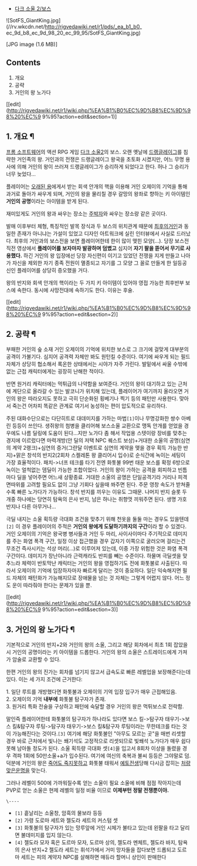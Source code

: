   * [다크 소울 2/보스](%EB%8B%A4%ED%81%AC%20%EC%86%8C%EC%9A%B8%202/%EB%B3%B4%EC%8A%A4.md)  

![SotFS_GiantKing.jpg](//rv.wkcdn.net/http://rigvedawiki.net/r1/pds/_ea_b1_b0_
ec_9d_b8_ec_9d_98_20_ec_99_95/SotFS_GiantKing.jpg)

[JPG image (1.6 MB)]

## Contents

    

1. 개요 
2. 공략 
3. 거인의 왕 노가다 

[[edit](http://rigvedawiki.net/r1/wiki.php/%EA%B1%B0%EC%9D%B8%EC%9D%98%20%EC%9
9%95?action=edit&section=1)]

## 1. 개요 ¶

[프롬 소프트웨어](%ED%94%84%EB%A1%AC%20%EC%86%8C%ED%94%84%ED%8A%B8%EC%9B%A8%EC%96%B4.md)의 액션 RPG 게임 [다크 소울2](%EB%8B%A4%ED%81%AC%20%EC%86%8C%EC%9A%B8%202.md)의 보스. 오랜 옛날에
[드랭글레이그](%EB%93%9C%EB%9E%AD%EA%B8%80%EB%A0%88%EC%9D%B4%EA%B7%B8.md)를 침략한
거인족의 왕. 거인과의 전쟁은 드랭글레이그 왕국을 초토화 시켰지만, 어느 무명 용사에 의해 거인의 왕이 쓰러져 드랭글레이그가 승리하게
되었다고 한다. 허나 그 승리가 너무 늦었다...

  

플레이어는 [오래된 용](%EC%98%A4%EB%9E%98%EB%90%9C%20%EC%9A%A9.md)에게서 받는 회색 안개의 핵을
이용해 거인 오제이의 기억을 통해 과거로 돌아가 싸우게 되며, 거인의 왕을 물리칠 경우 갈망의 왕좌로 향하는 키 아이템인 **거인의
공명**이라는 아이템을 받게 된다.

  

재미있게도 거인의 왕과 싸우는 장소는 [주박자](%EC%A3%BC%EB%B0%95%EC%9E%90.md)와 싸우는 장소랑 같은 곳이다.

  

발매 이후부터 체형, 특징적인 발목 장식과 두 보스의 위치관계 때문에 [최후의거인](%EC%B5%9C%ED%9B%84%EC%9D%98%20%EA%B1%B0%EC%9D%B8.md)과 동일한 존재가 아니냐는 가설이
있었고 디자인 아트워크에 실린 인터뷰에서 사실로 드러났다. 최후의 거인과의 보스전을 보면 플레이어한테 한이 많이 맺힌 모양(...). 당장
보스전 직전 영상에서 **플레이어를 보자마자 발광하며 덤볐고** 심지어 **자기 팔을 뜯어서 무기로 사용했다.** 하긴 거인의 왕 입장에선
당장 자신편이 이기고 있었던 전쟁을 지게 만들고 나아가 자신을 제외한 자기 종족 전원이 멸종되고 자기를 그 모양 그 꼴로 만들게 한
일등공신인 플레이어를 상당히 증오했을 거다.

  

왕의 반지와 회색 안개의 핵이라는 두 가지 키 아이템이 있어야 영접 가능한 최후반부 보스에 속한다. 동시에 사망전대에 속하기도 한다. 이유는
후술.

  

[[edit](http://rigvedawiki.net/r1/wiki.php/%EA%B1%B0%EC%9D%B8%EC%9D%98%20%EC%9
9%95?action=edit&section=2)]

## 2. 공략 ¶

부패한 거인의 숲 소재 거인 오제이의 기억에 위치한 보스로 그 크기에 걸맞게 대부분의 공격이 가불기다. 심지어 공격력 자체만 봐도 원턴킬
수준이다. 여기에 싸우게 되는 필드 자체가 상당히 협소해서 록온한 상태에서는 시야가 자주 가린다. 발밑에서 싸울 수밖에 없는 근접
캐릭터에게는 굉장히 난해한 적이다.

  

반면 원거리 캐릭터에는 먹튀급의 나약함을 보여준다. 거인의 왕이 대기하고 있는 근처에 계단으로 올라갈 수 있는 발코니가 위치해 있는데,
플레이어가 여기까지 올라오면 거인의 왕은 따라오지도 못하고 극히 단순화된 횡베기나 찍기 등의 패턴만 사용한다. 맞아서 죽는건 어차피 똑같은
관계로 여기서 농성하는 편이 압도적으로 유리하다.

  

주된 대화수단으로는 다단히트로 대데미지를 가하는 마법`[1]`이나 무명강화한 쌍수 아베린 등등이 쓰인다. 생쥐왕의 첨병을 클리어해 보스소울
교환으로 맹독 안개를 얻었을 경우에도 나름 딜링에 도움이 된다...지만 노가다 좀 해서 작업용 스텟이랑 장비를 맞추는 경지에 이르렀다면
마력개방(안 딜의 저택 NPC 퀘스트 보상)+거대한 소울의 공명(심연의 계약 2랭크)+심연의 증거(그란달 이벤트로 심연의 계약을 맺을 경우
획득 가능한 반지)+맑은 창석의 반지2(2회차 스켈레톤 왕 클리어시 입수)로 순식간에 녹이는 세팅이 가장 효율적이다. 패치->너프 테크를
타기 전엔 화톳불 99번 태운 보스를 확정 6방으로 녹이는 얼척없는 뎀딜이 가능한 조합이었다. 거인의 왕이 가하는 공격을 회피하고 빈틈마다
딜을 넣어주면 어느새 상황종료. 거대한 소울의 공명은 단일공격기라 거리나 피격면따위를 고려할 필요도 없이 그냥 기회다 싶을때 쏴주면 된다.
주문 영창 속도가 받쳐줄수록 빠른 노가다가 가능하다. 창석 반지를 끼우는 이유도 그때문. 나머지 반지 슬롯 두개중 하나에는 당연히 탐욕의
은사 반지, 남은 하나는 취향껏 끼워주면 된다. 생명 가호 반지나 다른 아무거나...

  

극딜 내지는 소울 획득량 극대화 조건을 맞추기 위해 천옷을 둘둘 마는 경우도 있을텐데`[2]` 이 경우 플레이어의 주적은 **거인의 왕에게
도달하기까지의 구간**이라 할 수 있겠다. 거인 오제이의 기억은 왕국병 병사들과 거인 두 마리, 사이사이마다 주기적으로 데미지를 주는 화염
폭격 구간, 일정 이상 접근했을 경우 갑자기 이쪽으로 굴러오며 걸리는건 무조건 즉사시키는 석상 머리(...)로 이루어져 있는데, 이중 가장
위험한 것은 화염 폭격 구간이다. 데미지가 장난아니라 근력캐라도 반피를 빼는 수준이다. 하물며 극딜셋을 맞추느라 체력이 반토막난 캐릭터는
거인의 왕을 영접하기도 전에 화톳불로 사출된다. 따라서 오제이의 기억에 입장하자마자 빠르게 달리는 것이 중요하다. 일단 익숙해지면 필드
자체의 패턴화가 가능해지므로 장애물을 넘는 것 자체는 그렇게 어렵지 않다. 어느 정도 운이 따라줘야 한다는 문제가 있을 뿐.

  

[[edit](http://rigvedawiki.net/r1/wiki.php/%EA%B1%B0%EC%9D%B8%EC%9D%98%20%EC%9
9%95?action=edit&section=3)]

## 3. 거인의 왕 노가다 ¶

기본적으로 거인의 반지+2와 거인의 왕의 소울, 그리고 해당 회차에서 최초 1회 잡았을 시 거인의 공명이라는 키 아이템을 드롭한다. 거인의
왕의 소울은 스트레이드에게 가져가 암술로 교환할 수 있다.

  

한편 거인의 왕의 진가는 회차를 넘기지 않고서 급속도로 빠른 레벨업을 보장해준다는데 있다. 이는 세 가지 조건에 근거한다:

  

1\. 일단 루트를 개방했다면 화톳불과 오제이의 기억 입장 입구가 매우 근접해있음.  
2\. 오제이의 기억 **내부에** 화톳불 탐구자가 존재.  
3\. 원거리 특화 전술을 구상하고 패턴에 숙달할 경우 거인의 왕은 먹튀보스로 전락함.

  

말인즉 플레이어한테 화톳불의 탐구자가 하나라도 있다면 보스 킬->탐구자 태우기->보스 킬&탐구자 루팅->탐구자 태우기->보스 킬&탐구자
루팅이라는 무한테크를 타는 것이 가능해진다는 것이다.`[3]` 여기에 해당 화톳불인 "아무도 모르는 곳"을 매번 리셋할 경우 바로 근처에서
빛나는 쐐기석도 고정적으로 리셋되므로 빛쐐석 노가다가 매우 쉽다 못해 남아돌 정도가 된다. 소울 획득량 극대화 셋`[4]`을 입고서 8회차
이상을 돌렸을 경우 격파 1회에 50만소울+a가 입수된다. 여기에 여신의 축복과 불씨 등등은 그야말로 덤. 덕분에 거인의 왕은 [죽어도 죽지못하고](%EB%94%94%EC%95%84%EB%B3%BC%EB%A1%9C%28%EC%A3%A0%EC%A3%A0%EC%9D%98%20%EA%B8%B0%EB%AC%98%ED%95%9C%20%EB%AA%A8%ED%97%98%29.md) 화톳불 태워서
[예토전생](%EC%98%88%ED%86%A0%EC%A0%84%EC%83%9D.md)당해 다시금 잡히는 [처량맞은운명을](%EC%82%AC%EB%A7%9D%EC%A0%84%EB%8C%80.md) 맞는다.

  

그러나 레벨이 500에 가까워질수록 얻는 소울이 필요 소울에 비해 점점 작아지는데 PVP로 얻는 소울은 현제 레벨의 일정 비율 이므로
**이제부턴 정말 전쟁뿐이야.**

`\----`

  * `[1]` 흩날리는 소울창, 암흑의 물보라 등등
  * `[2]` 가령 도로마 세트와 젤도라 세트의 커스텀 셋
  * `[3]` 화톳불의 탐구자가 있는 망루앞에 거인 시체가 불타고 있는데 왼팔을 타고 달리면 불데미지를 입지 않는다.
  * `[4]` 젤도라 모자 혹은 도르마 모자, 도르마 상의, 젤도라 멘체트, 젤도라 바지, 탐욕의 은사 반지+2 젤도라 세트는 휘석가에서 거미 망자들을 잡다보면 드롭되고 도르마 세트는 피의 계약자 NPC를 살해하면 매듀라 할머니 상인이 판매한다


